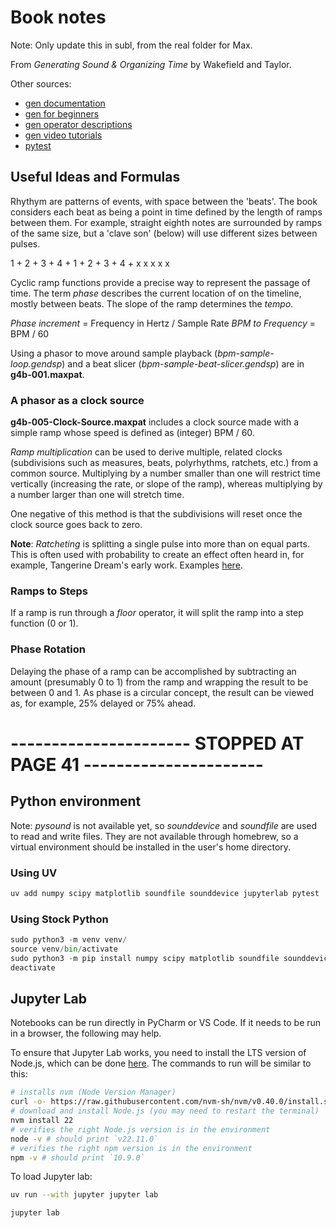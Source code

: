 # Book notes

Note: Only update this in subl, from the real folder for Max.

From _Generating Sound & Organizing Time_ by Wakefield and Taylor.

Other sources:

- [gen documentation](https://docs.cycling74.com/userguide/gen/_gen_overview/)
- [gen for beginners](https://cycling74.com/tutorials/gen~-for-beginners-part-1-a-place-to-start)
- [gen operator descriptions](https://docs.cycling74.com/userguide/gen/gen~_operators/)
- [gen video tutorials](https://cycling74.com/tutorials/gen-video-tutorial-series)
- [pytest](https://emimartin.me/pytest_best_practices)


## Useful Ideas and Formulas


Rhythym are patterns of events, with space between the 'beats'. The book considers each beat as being a point in time defined by the length of ramps between them. For example, straight eighth notes are surrounded by ramps of the same size, but a 'clave son' (below) will use different sizes between pulses.

1 + 2 + 3 + 4 + 1 + 2 + 3 + 4 + 
x     x     x       x   x

Cyclic ramp functions provide a precise way to represent the passage of time. The term _phase_ describes the current location of on the timeline, mostly between beats. The slope of the ramp determines the _tempo_.

_Phase increment_ = Frequency in Hertz / Sample Rate
_BPM to Frequency_ = BPM / 60

Using a phasor to move around sample playback (_bpm-sample-loop.gendsp_) and a beat slicer (_bpm-sample-beat-slicer.gendsp_) are in __g4b-001.maxpat__.


### A phasor as a clock source

__g4b-005-Clock-Source.maxpat__ includes a clock source made with a simple ramp whose speed is defined as (integer) BPM / 60.

_Ramp multiplication_ can be used to derive multiple, related clocks (subdivisions such as measures, beats, polyrhythms, ratchets, etc.) from a common source. Multiplying by a number smaller than one will restrict time vertically (increasing the rate, or slope of the ramp), whereas multiplying by a number larger than one will stretch time.

One negative of this method is that the subdivisions will reset once the clock source goes back to zero.

__Note__: _Ratcheting_ is splitting a single pulse into more than on equal parts.  This is often used with probability to create an effect often heard in, for example, Tangerine Dream's early work. Examples [here](https://youtu.be/ntjE9EguxO0?si=43a3nFV3nDiGi3ms).


### Ramps to Steps

If a ramp is run through a _floor_ operator, it will split the ramp into a step function (0 or 1).


### Phase Rotation

Delaying the phase of a ramp can be accomplished by subtracting an amount (presumably 0 to 1) from the ramp and wrapping the result to be between 0 and 1. As phase is a circular concept, the result can be viewed as, for example, 25% delayed or 75% ahead. 


# ---------------------- STOPPED AT PAGE 41 ----------------------


## Python environment

Note: _pysound_ is not available yet, so _sounddevice_ and _soundfile_ are used to read and write files. They are not available through homebrew, so a virtual environment should be installed in the user's home directory.


### Using UV

```python
uv add numpy scipy matplotlib soundfile sounddevice jupyterlab pytest
```


### Using Stock Python

```python
sudo python3 -m venv venv/
source venv/bin/activate
sudo python3 -m pip install numpy scipy matplotlib soundfile sounddevice jupyterlab pytest
deactivate
```


## Jupyter Lab

Notebooks can be run directly in PyCharm or VS Code. If it needs to be run in a browser, the following may help.

To ensure that Jupyter Lab works, you need to install the LTS version of Node.js, which can be done [here](https://nodejs.org/en/download/package-manager).  The commands to run will be similar to this:


```bash
# installs nvm (Node Version Manager)
curl -o- https://raw.githubusercontent.com/nvm-sh/nvm/v0.40.0/install.sh | bash
# download and install Node.js (you may need to restart the terminal)
nvm install 22
# verifies the right Node.js version is in the environment
node -v # should print `v22.11.0`
# verifies the right npm version is in the environment
npm -v # should print `10.9.0`
```


To load Jupyter lab:


```zsh
uv run --with jupyter jupyter lab

```



```python
jupyter lab
```

